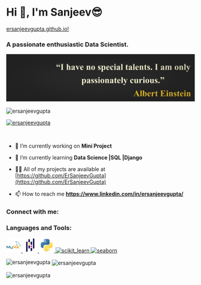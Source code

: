 <h1>Hi 👋, I'm Sanjeev😎</h1>
<p><a href="https://ersanjeevgupta.github.io/">ersanjeevgupta.github.io!</a></p>
<h3> A passionate enthusiastic Data Scientist.</h3>

<img src="https://github.com/ErSanjeevGupta/Practice__Test/blob/main/1647784394050.jpg">

<p align="left"> <img src="https://komarev.com/ghpvc/?username=ersanjeevgupta&label=Profile%20views&color=0e75b6&style=flat" alt="ersanjeevgupta" /> </p>

<p align="left"> <a href="https://github.com/ryo-ma/github-profile-trophy"><img src="https://github-profile-trophy.vercel.app/?username=ersanjeevgupta" alt="ersanjeevgupta" /></a> </p>

<p align="left"> <a href="https://twitter.com/" target="blank"><img src="https://img.shields.io/twitter/follow/?logo=twitter&style=for-the-badge" alt="" /></a> </p>

- 🔭 I’m currently working on **Mini Project**

- 🌱 I’m currently learning **Data Science |SQL |Django**

- 👨‍💻 All of my projects are available at [https://github.com/ErSanjeevGupta](https://github.com/ErSanjeevGupta)

- 📫 How to reach me **https://www.linkedin.com/in/ersanjeevgupta/**

<h3 align="left">Connect with me:</h3>
<p align="left">
</p>

<h3 align="left">Languages and Tools:</h3>
<p align="left"> <a href="https://www.mysql.com/" target="_blank" rel="noreferrer"> <img src="https://raw.githubusercontent.com/devicons/devicon/master/icons/mysql/mysql-original-wordmark.svg" alt="mysql" width="40" height="40"/> </a> <a href="https://pandas.pydata.org/" target="_blank" rel="noreferrer"> <img src="https://raw.githubusercontent.com/devicons/devicon/2ae2a900d2f041da66e950e4d48052658d850630/icons/pandas/pandas-original.svg" alt="pandas" width="40" height="40"/> </a> <a href="https://www.python.org" target="_blank" rel="noreferrer"> <img src="https://raw.githubusercontent.com/devicons/devicon/master/icons/python/python-original.svg" alt="python" width="40" height="40"/> </a> <a href="https://scikit-learn.org/" target="_blank" rel="noreferrer"> <img src="https://upload.wikimedia.org/wikipedia/commons/0/05/Scikit_learn_logo_small.svg" alt="scikit_learn" width="40" height="40"/> </a> <a href="https://seaborn.pydata.org/" target="_blank" rel="noreferrer"> <img src="https://seaborn.pydata.org/_images/logo-mark-lightbg.svg" alt="seaborn" width="40" height="40"/> </a> </p>

<p><img align="left" src="https://github-readme-stats.vercel.app/api/top-langs?username=ersanjeevgupta&show_icons=true&locale=en&layout=compact" alt="ersanjeevgupta" /></p>

<p>&nbsp;<img align="center" src="https://github-readme-stats.vercel.app/api?username=ersanjeevgupta&show_icons=true&locale=en" alt="ersanjeevgupta" /></p>

<p><img align="center" src="https://github-readme-streak-stats.herokuapp.com/?user=ersanjeevgupta&" alt="ersanjeevgupta" /></p>

